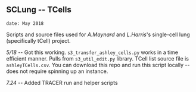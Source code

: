 
## SCLung -- TCells

`date: May 2018`

Scripts and source files used for _A.Maynard_ and _L.Harris_'s single-cell lung 
(specifically tCell) project. 

_5/18_ -- Got this working. `s3_transfer_ashley_cells.py` works in a time efficient
manner. Pulls from `s3_util_edit.py` library. TCell list source file is 
`ashleyTCells.csv`. You can download this repo and run this script locally -- does 
not require spinning up an instance. 

_7.24_ -- Added TRACER run and helper scripts